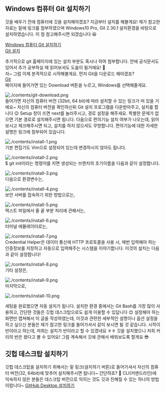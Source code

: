## Windows 컴퓨터 Git 설치하기
깃을 배우기 전에 컴퓨터에 깃을 설치해야겠죠? 지금부터 설치를 해볼게요! 제가 참고한 자료는 밑에 링크를 첨부하였으며 Windows10 Pro, Git 2.30.1 설치환경을 바탕으로 설치하였습니다. 이 점 참고해주시면 되겠습니다 😆   

[Windows 컴퓨터 Git 설치하기](https://velog.io/@saakmiso/Windows-%EC%BB%B4%ED%93%A8%ED%84%B0-Git-%EC%84%A4%EC%B9%98%ED%95%98%EA%B8%B0)   
[Git 설치](https://git-scm.com/book/ko/v2/%EC%8B%9C%EC%9E%91%ED%95%98%EA%B8%B0-Git-%EC%84%A4%EC%B9%98)   

추가적으로 git 홈페이지에 있는 설치 부분도 혹시나 하여 첨부합니다. 안에 공식문서도 있어서 추가 공부하실 때 읽어보셔도 도움이 될거에요! 🤩   
자~ 그럼 이제 본격적으로 시작해볼게요. 먼저 Git을 다운로드 해야겠죠?   
[Git](https://git-scm.com/)   
페이지에 들어가면 있는 Download 버튼을 누르고, Windows를 선택해줄게요.   

![./contents/git-download.png](./contents/git-download.png)   
들어가면 자신의 컴퓨터 버전 (32bit, 64 bit)에 따라 설치할 수 있는 링크가 떠 있을 거에요~ 자신의 컴퓨터 버전을 확인하신뒤 Git 설치 프로그램을 다운받아주고, 설치를 합니다 😉 Setup 창이 뜨면 next를 눌러주시고, 경로 설정을 해주세요. 특별한 문제가 없으면 기본 경로로 설치해주시면 됩니다. 다음으로 편의기능 설치 여부가 나오는데, 읽어보시고 체크해주시면 되고, 설치를 하지 않으셔도 무방합니다. 편의기능에 대한 자세한 설명은 링크에 첨부되어 있습니다.

![./contents/install-1.png](./contents/install-1.png)   
기본 편집기도 Vim으로 설정되어 있는데 변경하시지 않아도 됩니다.   

![./contents/install-2.png](./contents/install-2.png)   
$ git init이라는 명령어를 치면 생성되는 브랜치의 초기이름을 다음과 같이 설정합니다.   

![./contents/install-3.png](./contents/install-3.png)   
다음으로 환경변수는,   

![./contents/install-4.png](./contents/install-4.png)   
보안 서버를 접속하기 위한 방법으로는,   

![./contents/install-5.png](./contents/install-5.png)   
텍스트 파일에서 줄 끝 부분 처리에 관해서는,   

![./contents/install-6.png](./contents/install-6.png)   
터미널 에뮬레이터로는,   

![./contents/install-7.png](./contents/install-7.png)   
Credential Helper은 데이터 통신에 HTTP 프로토콜을 사용 시, 매번 입력해야 하는 인증정보를 저장하고 자동으로 입력해주는 시스템을 이야기합니다. 이것의 설치는 다음과 같이 설정합니다!   

![./contents/install-8.png](./contents/install-8.png)   
기타 설정은,   

![./contents/install-9.png](./contents/install-9.png)   
마지막으로,   

![./contents/install-10.png](./contents/install-10.png)   

세팅을 완료했으면 자동 설치가 됩니다. 설치한 환경 중에서는 Git Bash를 가장 많이 사용하고, 간단한 것들은 깃헙 데스크탑으로도 쉽게 이용할 수 있답니다 😊 설정해야 하는 화면만 캡쳐해서 이 글을 작성하였는데, 이것과 관련한 세부적인 설명이나 옵션 설정을 하고 싶으신 분들은 제가 참고한 링크를 들어가셔서 같이 보시면 될 것 같습니다. 시작이 반이라고 하는데, 저희는 설치가 반이라고 할 수 있겠네요 ㅎㅎ 깃을 설치했으니 저희 커리의 반은 왔다고 볼 수 있어요! 그럼 계속해서 깃에 관해서 배워보도록 할게요 😎   
   
   
## 깃헙 데스크탑 설치하기   

깃헙 데스크탑을 설치하기 위해서는 밑 링크(설치하기 버튼)로 들어가셔서 자신의 컴퓨터 버전(32, 64bit)에 맞추어 설치해주시면 됩니다~ 간단하죠? 🙂 CLI(커맨드라인)에 익숙하지 않은 분들은 데스크탑 버전으로 익히는 것도 깃과 친해질 수 있는 하나의 방법이랍니다~   [GitHub Desktop 설치하기](https://desktop.github.com/)
